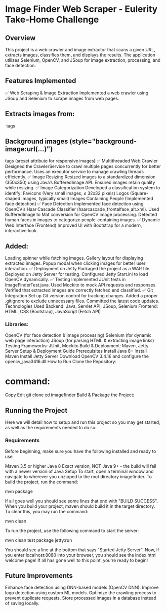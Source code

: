 # Image Finder Web Scraper - Eulerity Take-Home Challenge
## Overview
This project is a web crawler and image extractor that scans a given URL, extracts images, classifies them, and displays the results. The application utilizes Selenium, OpenCV, and JSoup for image extraction, processing, and face detection.

## Features Implemented
✅ Web Scraping & Image Extraction
Implemented a web crawler using JSoup and Selenium to scrape images from web pages.

## Extracts images from:
<img> tags
## Background images (style="background-image:url(...)")
<source> tags (srcset attribute for responsive images)
✅ Multithreaded Web Crawler
Designed the CrawlerService to crawl multiple pages concurrently for better performance.
Uses an executor service to manage crawling threads efficiently.
✅ Image Resizing
Resized images to a standardized dimension (350x350) using Java’s BufferedImage API.
Ensured images retain quality while resizing.
✅ Image Categorization
Developed a classification system to identify:
Favicons (Very small images, ≤ 32x32 pixels)
Logos (Square-shaped images, typically small)
Images Containing People (Implemented face detection)
✅ Face Detection
Implemented face detection using OpenCV’s Haar Cascade Classifier (haarcascade_frontalface_alt.xml).
Used BufferedImage to Mat conversion for OpenCV image processing.
Detected human faces in images to categorize people-containing images.
✅ Dynamic Web Interface (Frontend)
Improved UI with Bootstrap for a modern, interactive look.

## Added:
Loading spinner while fetching images.
Gallery layout for displaying extracted images.
Popup modal when clicking images for better user interaction.
✅ Deployment on Jetty
Packaged the project as a WAR file.
Deployed on Jetty Server for testing.
Configured Jetty Start.ini to load OpenCV dynamically.
✅ Testing
Implemented JUnit tests in ImageFinderTest.java.
Used Mockito to mock API requests and responses.
Verified that extracted images are correctly fetched and classified.
✅ Git Integration
Set up Git version control for tracking changes.
Added a proper .gitignore to exclude unnecessary files.
Committed the latest code updates.
Technologies Used
Backend: Java, Servlet API, JSoup, Selenium
Frontend: HTML, CSS (Bootstrap), JavaScript (Fetch API)

### Libraries:
OpenCV (for face detection & image processing)
Selenium (for dynamic web page interaction)
JSoup (for parsing HTML & extracting image links)
Testing Frameworks: JUnit, Mockito
Build & Deployment: Maven, Jetty Server
Setup & Deployment Guide
Prerequisites
Install Java 8+
Install Maven
Install Jetty Server
Download OpenCV 3.4.16 and configure the opencv_java3416.dll
How to Run
Clone the Repository:

# command:
Copy
Edit
git clone <repository-url>
cd imagefinder
Build & Package the Project:

## Running the Project
Here we will detail how to setup and run this project so you may get started, as well as the requirements needed to do so.

### Requirements
Before beginning, make sure you have the following installed and ready to use

Maven 3.5 or higher
Java 8
Exact version, NOT Java 9+ - the build will fail with a newer version of Java
Setup
To start, open a terminal window and navigate to wherever you unzipped to the root directory imagefinder. To build the project, run the command:

mvn package

If all goes well you should see some lines that end with "BUILD SUCCESS". When you build your project, maven should build it in the target directory. To clear this, you may run the command:

mvn clean

To run the project, use the following command to start the server:

mvn clean test package jetty:run

You should see a line at the bottom that says "Started Jetty Server". Now, if you enter localhost:8080 into your browser, you should see the index.html welcome page! If all has gone well to this point, you're ready to begin!

## Future Improvements
Enhance face detection using DNN-based models (OpenCV DNN).
Improve logo detection using custom ML models.
Optimize the crawling process to prevent duplicate requests.
Store processed images in a database instead of saving locally.
